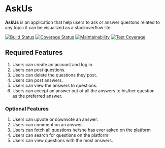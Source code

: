 # AskUs
**AskUs** is an application that help users to ask or answer questons related to any topic it can be visualized as a stackoverflow lite.


 [![Build Status](https://travis-ci.org/Johnpaul-Borree/AskUs.svg?branch=develop)](https://travis-ci.org/Johnpaul-Borree/AskUs)
[![Coverage Status](https://coveralls.io/repos/github/Johnpaul-Borree/AskUs/badge.svg?branch=develop)](https://coveralls.io/github/Johnpaul-Borree/AskUs)
[![Maintainability](https://api.codeclimate.com/v1/badges/472f06dd8c9e4a6641f1/maintainability)](https://codeclimate.com/github/Johnpaul-Borree/AskUs/maintainability)
[![Test Coverage](https://api.codeclimate.com/v1/badges/472f06dd8c9e4a6641f1/test_coverage)](https://codeclimate.com/github/Johnpaul-Borree/AskUs/test_coverage)

## Required Features
1. Users can create an account and log in.
2. Users can post questions.
3. Users can delete the questions they post.
4. Users can post answers.
5. Users can view the answers to questions.
6. Users can accept an answer out of all the answers to his/her question as the preferred
answer.

### Optional Features
1. Users can upvote or downvote an answer.
2. Users can comment on an answer.
3. Users can fetch all questions he/she has ever asked on the platform
4. Users can search for questions on the platform
5. Users can view questions with the most answers.

